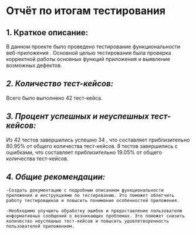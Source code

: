 # **Отчёт по итогам тестирования**

## **1. Краткое описание:**

В данном проекте было проведено тестирование функциональности веб-приложения . Основной целью тестирования была проверка
корректной работы основных функций приложения и выявление возможных дефектов.

## **_2. Количество тест-кейсов:_**

Всего было выполнено 42 тест-кейса.


## **_3. Процент успешных и неуспешных тест-кейсов:_**




Из 42 тестов завершились успешно 34 , что составляет приблизительно 80.95% от общего количества
тест-кейсов. 8 тестов завершились с ошибками, что составляет приблизительно 19.05% от общего количества тест-кейсов.

## **_4. Общие рекомендации:_**

    -Создать документацию с подробным описанием функциональности приложения и инструкциями по тестированию. Это поможет облегчить работу тестировщиков и повысить понимание особенностей приложения.

    -Необходимо улучшить обработку ошибок и предоставление пользователю информативных сообщений о возникающих проблемах. Это поможет снизить количество неуспешных тест-кейсов и повысить удовлетворенность пользователей приложением.
